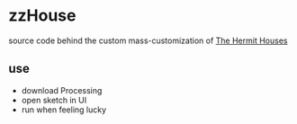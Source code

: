 # zzHouse

source code behind the custom mass-customization of <a href="http://www.hermithouses.nl">The Hermit Houses</a>

## use

* download Processing
* open sketch in UI
* run when feeling lucky





